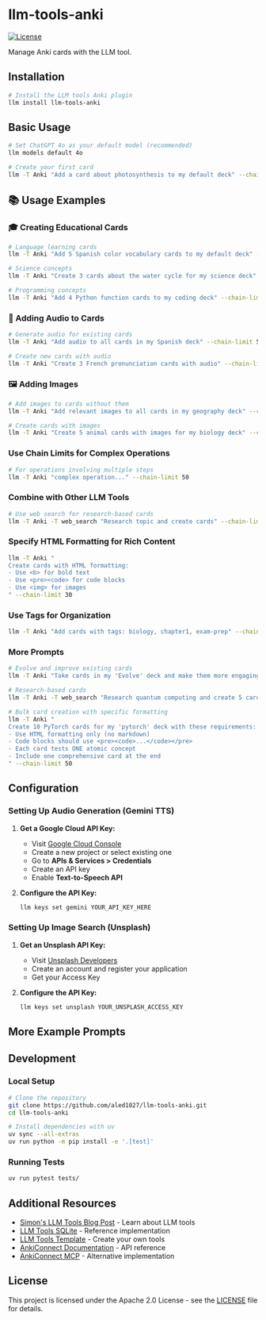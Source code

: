 # llm-tools-anki

[![License](https://img.shields.io/badge/license-Apache%202.0-blue.svg)](https://github.com/aled1027/llm-tools-anki/blob/main/LICENSE)

Manage Anki cards with the LLM tool.

## Installation

```bash
# Install the LLM tools Anki plugin
llm install llm-tools-anki
```

## Basic Usage

```bash
# Set ChatGPT 4o as your default model (recommended)
llm models default 4o

# Create your first card
llm -T Anki "Add a card about photosynthesis to my default deck" --chain-limit 50
```

## 📚 Usage Examples

### 🎓 Creating Educational Cards

```bash
# Language learning cards
llm -T Anki "Add 5 Spanish color vocabulary cards to my default deck" --chain-limit 50

# Science concepts
llm -T Anki "Create 3 cards about the water cycle for my science deck" --chain-limit 50

# Programming concepts
llm -T Anki "Add 4 Python function cards to my coding deck" --chain-limit 50
```

### 🎵 Adding Audio to Cards

```bash
# Generate audio for existing cards
llm -T Anki "Add audio to all cards in my Spanish deck" --chain-limit 50

# Create new cards with audio
llm -T Anki "Create 3 French pronunciation cards with audio" --chain-limit 50
```

### 🖼️ Adding Images

```bash
# Add images to cards without them
llm -T Anki "Add relevant images to all cards in my geography deck" --chain-limit 50

# Create cards with images
llm -T Anki "Create 5 animal cards with images for my biology deck" --chain-limit 50
```

### Use Chain Limits for Complex Operations

```bash
# For operations involving multiple steps
llm -T Anki "complex operation..." --chain-limit 50
```

### Combine with Other LLM Tools

```bash
# Use web search for research-based cards
llm -T Anki -T web_search "Research topic and create cards" --chain-limit 50
```

### Specify HTML Formatting for Rich Content

```bash
llm -T Anki "
Create cards with HTML formatting:
- Use <b> for bold text
- Use <pre><code> for code blocks
- Use <img> for images
" --chain-limit 30
```

### Use Tags for Organization

```bash
llm -T Anki "Add cards with tags: biology, chapter1, exam-prep" --chain-limit 50
```

### More Prompts

```bash
# Evolve and improve existing cards
llm -T Anki "Take cards in my 'Evolve' deck and make them more engaging while testing the same concepts" --chain-limit 50

# Research-based cards
llm -T Anki -T web_search "Research quantum computing and create 5 cards for my tech deck" --chain-limit 50

# Bulk card creation with specific formatting
llm -T Anki "
Create 10 PyTorch cards for my 'pytorch' deck with these requirements:
- Use HTML formatting only (no markdown)
- Code blocks should use <pre><code>...</code></pre>
- Each card tests ONE atomic concept
- Include one comprehensive card at the end
" --chain-limit 50
```

## Configuration

### Setting Up Audio Generation (Gemini TTS)

1. **Get a Google Cloud API Key:**

   - Visit [Google Cloud Console](https://console.cloud.google.com/)
   - Create a new project or select existing one
   - Go to **APIs & Services > Credentials**
   - Create an API key
   - Enable **Text-to-Speech API**

2. **Configure the API Key:**
   ```bash
   llm keys set gemini YOUR_API_KEY_HERE
   ```

### Setting Up Image Search (Unsplash)

1. **Get an Unsplash API Key:**

   - Visit [Unsplash Developers](https://unsplash.com/developers)
   - Create an account and register your application
   - Get your Access Key

2. **Configure the API Key:**
   ```bash
   llm keys set unsplash YOUR_UNSPLASH_ACCESS_KEY
   ```

## More Example Prompts

## Development

### Local Setup

```bash
# Clone the repository
git clone https://github.com/aled1027/llm-tools-anki.git
cd llm-tools-anki

# Install dependencies with uv
uv sync --all-extras
uv run python -m pip install -e '.[test]'
```

### Running Tests

```bash
uv run pytest tests/
```

## Additional Resources

- [Simon's LLM Tools Blog Post](https://simonwillison.net/2025/May/27/llm-tools/) - Learn about LLM tools
- [LLM Tools SQLite](https://github.com/simonw/llm-tools-sqlite) - Reference implementation
- [LLM Tools Template](https://github.com/simonw/llm-plugin-tools) - Create your own tools
- [AnkiConnect Documentation](https://foosoft.net/projects/anki-connect) - API reference
- [AnkiConnect MCP](https://github.com/spacholski1225/anki-connect-mcp) - Alternative implementation

## License

This project is licensed under the Apache 2.0 License - see the [LICENSE](LICENSE) file for details.
